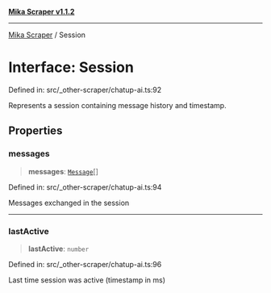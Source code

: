 [**Mika Scraper v1.1.2**](../README.md)

***

[Mika Scraper](../README.md) / Session

# Interface: Session

Defined in: src/\_other-scraper/chatup-ai.ts:92

Represents a session containing message history and timestamp.

## Properties

### messages

> **messages**: [`Message`](Message.md)[]

Defined in: src/\_other-scraper/chatup-ai.ts:94

Messages exchanged in the session

***

### lastActive

> **lastActive**: `number`

Defined in: src/\_other-scraper/chatup-ai.ts:96

Last time session was active (timestamp in ms)
